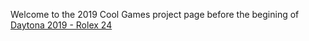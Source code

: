 Welcome to the 2019 Cool Games project page before the begining of 
[Daytona 2019 - Rolex 24](Daytona24/index.md)